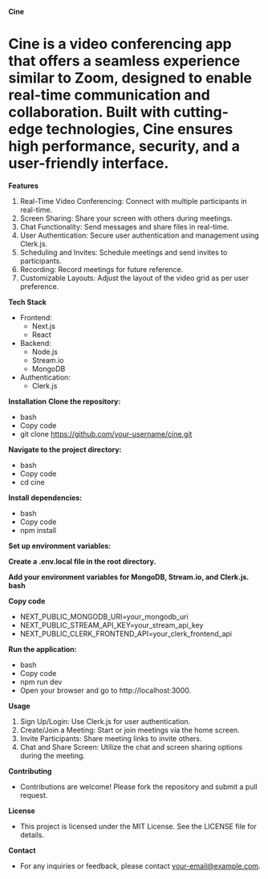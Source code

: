 **Cine**
# Cine is a video conferencing app that offers a seamless experience similar to Zoom, designed to enable real-time communication and collaboration. Built with cutting-edge technologies, Cine ensures high performance, security, and a user-friendly interface.

**Features**
1. Real-Time Video Conferencing: Connect with multiple participants in real-time.
2. Screen Sharing: Share your screen with others during meetings.
3. Chat Functionality: Send messages and share files in real-time.
4. User Authentication: Secure user authentication and management using Clerk.js.
5. Scheduling and Invites: Schedule meetings and send invites to participants.
6. Recording: Record meetings for future reference.
7. Customizable Layouts: Adjust the layout of the video grid as per user preference.
   
**Tech Stack**
- Frontend:
  - Next.js
  - React
- Backend:
  - Node.js
  - Stream.io
  - MongoDB
- Authentication:
  - Clerk.js
    
**Installation**
**Clone the repository:**

- bash
- Copy code
- git clone https://github.com/your-username/cine.git

**Navigate to the project directory:**

- bash
- Copy code
- cd cine

**Install dependencies:**

- bash
- Copy code
- npm install
  
**Set up environment variables:**

**Create a .env.local file in the root directory.**

**Add your environment variables for MongoDB, Stream.io, and Clerk.js.
bash**

**Copy code**
- NEXT_PUBLIC_MONGODB_URI=your_mongodb_uri
- NEXT_PUBLIC_STREAM_API_KEY=your_stream_api_key
- NEXT_PUBLIC_CLERK_FRONTEND_API=your_clerk_frontend_api
  
**Run the application:**

- bash
- Copy code
- npm run dev
- Open your browser and go to http://localhost:3000.

**Usage**
1. Sign Up/Login: Use Clerk.js for user authentication.
2. Create/Join a Meeting: Start or join meetings via the home screen.
3. Invite Participants: Share meeting links to invite others.
4. Chat and Share Screen: Utilize the chat and screen sharing options during the meeting.
   
**Contributing**
- Contributions are welcome! Please fork the repository and submit a pull request.

**License**
- This project is licensed under the MIT License. See the LICENSE file for details.

**Contact**
- For any inquiries or feedback, please contact your-email@example.com.
